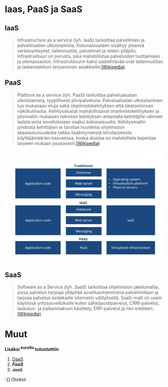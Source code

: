 # Iaas, PaaS ja SaaS
## IaaS
> Infrastructure as a service (lyh. IaaS) tarkoittaa palvelimien ja palvelinsalien ulkoistamista. Kokonaisuuteen sisältyy yleensä verkkoyhteydet, tallennustila, palvelimet ja niiden ylläpito. Infrastruktuuri on perusta, joka mahdollistaa palveluiden tuottamisen ja olemassaolon. Infrastruktuurin kaksi päätehtävää ovat tallennustilan ja laskentatehon tarjoaminen asiakkaille.[(Wikipedia)](https://fi.wikipedia.org/wiki/Infrastructure_as_a_Service)

## PaaS
> Platform as a service (lyh. PaaS) tarkoittaa palvelualustan ulkoistamista, tyypillisesti pilvipalveluna. Palvelualustan ulkoistaminen tuo mukanaan etuja sekä ohjelmistokehityksen että liiketoiminnan näkökulmasta. Kehitysalustat mahdollistavat ohjelmistokehityksen ja pilvimallin mukaisen teknisen kehityksen antamalla kehittäjille välineet ladata omia sovelluksiaan osaksi kokonaisuutta. Kehitysmallin johdosta kehittäjien ei tarvitse huolehtia ohjelmiston skaalautuvuudesta taikka lisääntyneestä tehotarpeesta käyttäjämäärien kasvaessa, koska alustaa on mahdollista laajentaa tarpeen mukaan joustavasti.[(Wikipedia)](https://fi.wikipedia.org/wiki/Platform_as_a_Service)

![IaaS ja PaaS kuva](/PaaSkuva.jpg)

## SaaS
> Software as a Service (lyh. SaaS) tarkoittaa ohjelmiston jakelumallia, jossa palvelun tarjoaja ylläpitää sovellusohjelmistoa palvelimillaan ja tarjoaa palvelua asiakkaille internetin välityksellä. SaaS-malli on usein käytössä yrityssovelluksille kuten sähköpostipalvelut, CRM-palvelut, laskutus- ja palkanmaksun käsittely, ERP-palvelut ja niin edelleen.[(Wikipedia)](https://fi.wikipedia.org/wiki/Software_as_a_Service)

# Muut

**Lisäksi <sup>kursilla</sup> tutustuttiin**
1. <ins>DaaS</ins>
2. ***FaaS***
3. ~~JaaS~~

-[] Otsikot